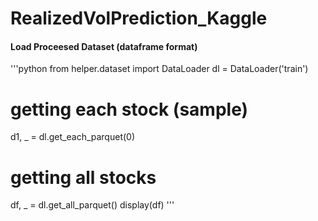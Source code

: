 # RealizedVolPrediction_Kaggle

#### Load Proceesed Dataset (dataframe format)

'''python
from helper.dataset import DataLoader
dl = DataLoader('train')

# getting each stock (sample)
d1, _ = dl.get_each_parquet(0) 

# getting all stocks
df, _ = dl.get_all_parquet()
display(df)
'''
